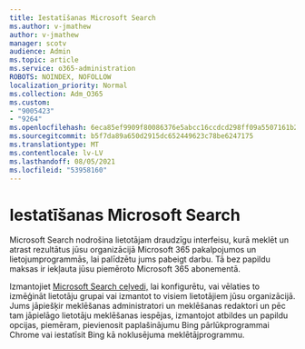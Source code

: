 ```yaml
---
title: Iestatīšanas Microsoft Search
ms.author: v-jmathew
author: v-jmathew
manager: scotv
audience: Admin
ms.topic: article
ms.service: o365-administration
ROBOTS: NOINDEX, NOFOLLOW
localization_priority: Normal
ms.collection: Adm_O365
ms.custom:
- "9005423"
- "9264"
ms.openlocfilehash: 6eca85ef9909f80086376e5abcc16ccdcd298ff09a5507161b222447d9f690c0
ms.sourcegitcommit: b5f7da89a650d2915dc652449623c78be6247175
ms.translationtype: MT
ms.contentlocale: lv-LV
ms.lasthandoff: 08/05/2021
ms.locfileid: "53958160"
---
```

# <a name="set-up-microsoft-search"></a>Iestatīšanas Microsoft Search

Microsoft Search nodrošina lietotājam draudzīgu interfeisu, kurā meklēt un atrast rezultātus jūsu organizācijā Microsoft 365 pakalpojumos un lietojumprogrammās, lai palīdzētu jums pabeigt darbu. Tā bez papildu maksas ir iekļauta jūsu piemēroto Microsoft 365 abonementā.

Izmantojiet [Microsoft Search ceļvedi,](https://go.microsoft.com/fwlink/?linkid=2156919) lai konfigurētu, vai vēlaties to izmēģināt lietotāju grupai vai izmantot to visiem lietotājiem jūsu organizācijā. Jums jāpiešķir meklēšanas administratori un meklēšanas redaktori un pēc tam jāpielāgo lietotāju meklēšanas iespējas, izmantojot atbildes un papildu opcijas, piemēram, pievienosit paplašinājumu Bing pārlūkprogrammai Chrome vai iestatīsit Bing kā noklusējuma meklētājprogrammu.
